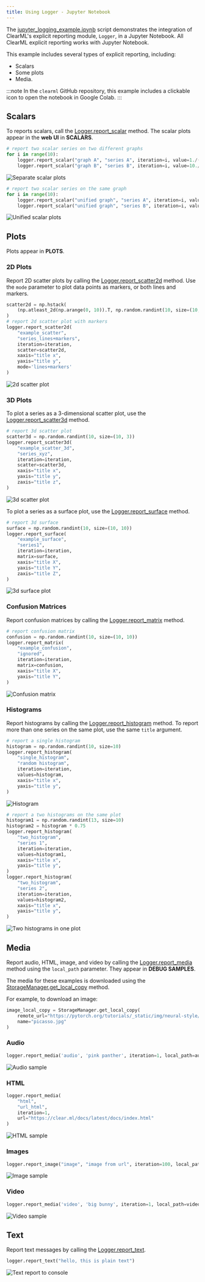 ```yaml
---
title: Using Logger - Jupyter Notebook
---
```


The [jupyter_logging_example.ipynb](https://github.com/allegroai/clearml/blob/master/examples/reporting/jupyter_logging_example.ipynb) 
script demonstrates the integration of ClearML's explicit reporting module, `Logger`, in a Jupyter Notebook. All ClearML 
explicit reporting works with Jupyter Notebook. 

This example includes several types of explicit reporting, including: 
* Scalars
* Some plots 
* Media.

:::note
In the ``clearml`` GitHub repository, this example includes a clickable icon to open the notebook in Google Colab.
:::

## Scalars

To reports scalars, call the [Logger.report_scalar](../../references/sdk/logger.md#report_scalar) 
method. The scalar plots appear in the **web UI** in **SCALARS**.

```python
# report two scalar series on two different graphs
for i in range(10):
    logger.report_scalar("graph A", "series A", iteration=i, value=1./(i+1))
    logger.report_scalar("graph B", "series B", iteration=i, value=10./(i+1))
```

![Separate scalar plots](../../img/colab_explicit_reporting_01.png)

```python
# report two scalar series on the same graph
for i in range(10):
    logger.report_scalar("unified graph", "series A", iteration=i, value=1./(i+1))
    logger.report_scalar("unified graph", "series B", iteration=i, value=10./(i+1))
```    

![Unified scalar plots](../../img/colab_explicit_reporting_02.png)

## Plots

Plots appear in **PLOTS**.

### 2D Plots

Report 2D scatter plots by calling the [Logger.report_scatter2d](../../references/sdk/logger.md#report_scatter2d) method. 
Use the `mode` parameter to plot data points as markers, or both lines and markers.

```python
scatter2d = np.hstack(
    (np.atleast_2d(np.arange(0, 10)).T, np.random.randint(10, size=(10, 1)))
)
# report 2d scatter plot with markers
logger.report_scatter2d(
    "example_scatter",
    "series_lines+markers",
    iteration=iteration,
    scatter=scatter2d,
    xaxis="title x",
    yaxis="title y",
    mode='lines+markers'
)
```

![2d scatter plot](../../img/colab_explicit_reporting_04.png)

### 3D Plots

To plot a series as a 3-dimensional scatter plot, use the [Logger.report_scatter3d](../../references/sdk/logger.md#report_scatter3d) method.

```python
# report 3d scatter plot
scatter3d = np.random.randint(10, size=(10, 3))
logger.report_scatter3d(
    "example_scatter_3d",
    "series_xyz",
    iteration=iteration,
    scatter=scatter3d,
    xaxis="title x",
    yaxis="title y",
    zaxis="title z",
)
```

![3d scatter plot](../../img/colab_explicit_reporting_05.png)

To plot a series as a surface plot, use the [Logger.report_surface](../../references/sdk/logger.md#report_surface) 
method.

```python
# report 3d surface
surface = np.random.randint(10, size=(10, 10))
logger.report_surface(
    "example_surface",
    "series1",
    iteration=iteration,
    matrix=surface,
    xaxis="title X",
    yaxis="title Y",
    zaxis="title Z",
)
```

![3d surface plot](../../img/colab_explicit_reporting_06.png)

### Confusion Matrices

Report confusion matrices by calling the [Logger.report_matrix](../../references/sdk/logger.md#report_matrix) 
method.

```python
# report confusion matrix
confusion = np.random.randint(10, size=(10, 10))
logger.report_matrix(
    "example_confusion",
    "ignored",
    iteration=iteration,
    matrix=confusion,
    xaxis="title X",
    yaxis="title Y",
)
```   

![Confusion matrix](../../img/colab_explicit_reporting_03.png)

### Histograms

Report histograms by calling the [Logger.report_histogram](../../references/sdk/logger.md#report_histogram) 
method. To report more than one series on the same plot, use the same `title` argument.

```python
# report a single histogram
histogram = np.random.randint(10, size=10)
logger.report_histogram(
    "single_histogram",
    "random histogram",
    iteration=iteration,
    values=histogram,
    xaxis="title x",
    yaxis="title y",
)
```
    
![Histogram](../../img/colab_explicit_reporting_12.png)
    
```python
# report a two histograms on the same plot
histogram1 = np.random.randint(13, size=10)
histogram2 = histogram * 0.75
logger.report_histogram(
    "two_histogram",
    "series 1",
    iteration=iteration,
    values=histogram1,
    xaxis="title x",
    yaxis="title y",
)
logger.report_histogram(
    "two_histogram",
    "series 2",
    iteration=iteration,
    values=histogram2,
    xaxis="title x",
    yaxis="title y",
)
```

![Two histograms in one plot](../../img/colab_explicit_reporting_07.png)

## Media

Report audio, HTML, image, and video by calling the [Logger.report_media](../../references/sdk/logger.md#report_media) 
method using the `local_path` parameter. They appear in **DEBUG SAMPLES**.

The media for these examples is downloaded using the [StorageManager.get_local_copy](../../references/sdk/storage.md#storagemanagerget_local_copy) 
method.

For example, to download an image:

```python
image_local_copy = StorageManager.get_local_copy(
    remote_url="https://pytorch.org/tutorials/_static/img/neural-style/picasso.jpg",
    name="picasso.jpg"
)
```

### Audio

```python
logger.report_media('audio', 'pink panther', iteration=1, local_path=audio_local_copy)
``` 

![Audio sample](../../img/colab_explicit_reporting_08.png)

### HTML

```python
logger.report_media(
    "html", 
    "url_html", 
    iteration=1, 
    url="https://clear.ml/docs/latest/docs/index.html"
)
```

![HTML sample](../../img/colab_explicit_reporting_09.png)

### Images

```python
logger.report_image("image", "image from url", iteration=100, local_path=image_local_copy)
```

![Image sample](../../img/colab_explicit_reporting_10.png)

### Video

```python
logger.report_media('video', 'big bunny', iteration=1, local_path=video_local_copy)
```

![Video sample](../../img/colab_explicit_reporting_11.png)

## Text

Report text messages by calling the [Logger.report_text](../../references/sdk/logger.md#report_text). 

```python
logger.report_text("hello, this is plain text")
```    

![Text report to console](../../img/colab_explicit_reporting_13.png)